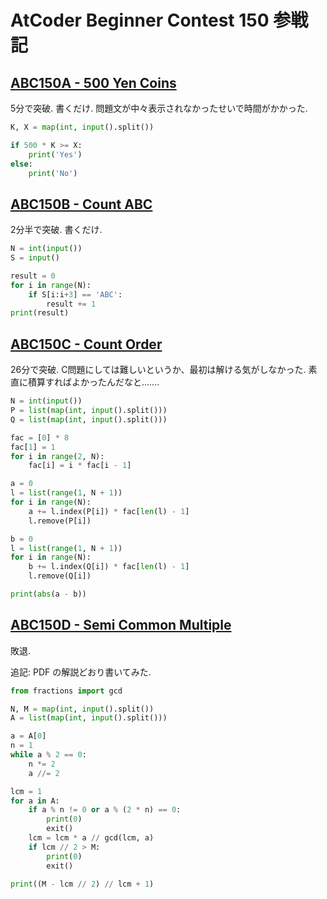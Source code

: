# AtCoder Beginner Contest 150 参戦記

## [ABC150A - 500 Yen Coins](https://atcoder.jp/contests/abc150/tasks/abc150_a)

5分で突破. 書くだけ. 問題文が中々表示されなかったせいで時間がかかった.

```python
K, X = map(int, input().split())

if 500 * K >= X:
    print('Yes')
else:
    print('No')
```

## [ABC150B - Count ABC](https://atcoder.jp/contests/abc150/tasks/abc150_b)

2分半で突破. 書くだけ.

```python
N = int(input())
S = input()

result = 0
for i in range(N):
    if S[i:i+3] == 'ABC':
        result += 1
print(result)
```

## [ABC150C - Count Order](https://atcoder.jp/contests/abc150/tasks/abc150_c)

26分で突破. C問題にしては難しいというか、最初は解ける気がしなかった. 素直に積算すればよかったんだなと…….

```python
N = int(input())
P = list(map(int, input().split()))
Q = list(map(int, input().split()))

fac = [0] * 8
fac[1] = 1
for i in range(2, N):
    fac[i] = i * fac[i - 1]

a = 0
l = list(range(1, N + 1))
for i in range(N):
    a += l.index(P[i]) * fac[len(l) - 1]
    l.remove(P[i])

b = 0
l = list(range(1, N + 1))
for i in range(N):
    b += l.index(Q[i]) * fac[len(l) - 1]
    l.remove(Q[i])

print(abs(a - b))
```

## [ABC150D - Semi Common Multiple](https://atcoder.jp/contests/abc150/tasks/abc150_d)

敗退.

追記: PDF の解説どおり書いてみた.

```python
from fractions import gcd

N, M = map(int, input().split())
A = list(map(int, input().split()))

a = A[0]
n = 1
while a % 2 == 0:
    n *= 2
    a //= 2

lcm = 1
for a in A:
    if a % n != 0 or a % (2 * n) == 0:
        print(0)
        exit()
    lcm = lcm * a // gcd(lcm, a)
    if lcm // 2 > M:
        print(0)
        exit()

print((M - lcm // 2) // lcm + 1)
```
